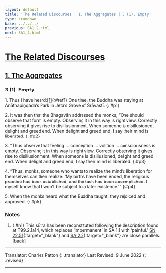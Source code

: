 ```yaml
---
layout: default
title: 'The Related Discourses | 1. The Aggregates | 3 (1). Empty'
type: kramdown
base: ../../../
previous: SA1_2.html
next: SA1_4.html
---
```


# [The Related Discourses](../index.html)
## [1. The Aggregates](index.html)
### 3 (1). Empty

1\. Thus I have heard:[\[1\]](#n1){:#ref1} One time, the Buddha was staying at Anāthapiṇḍada’s Park in Jeta’s Grove of Śrāvastī.
{: #p1}

2\. It was then that the Bhagavān addressed the monks, “One should observe that form is empty. Observing it in this way is right view. Correctly observing it gives rise to disillusionment. When someone is disillusioned, delight and greed end. When delight and greed end, I say their mind is liberated.
{: #p2}

3\. “Thus observe that feeling … conception … volition … consciousness is empty. Observing it in this way is right view. Correctly observing it gives rise to disillusionment. When someone is disillusioned, delight and greed end. When delight and greed end, I say their mind is liberated.
{:#p3}

4\. “Thus, monks, someone who wants to realize the mind’s liberation for themselves can then realize: ‘My births have been ended, the religious practice has been established, and the task has been accomplished. I myself know that I won’t be subject to a later existence.’”
{:#p4}

5\. When the monks heard what the Buddha taught, they rejoiced and approved.
{: #p5}

### Notes

1. {:#n1} This sūtra has been reconstituted following the description found at T99.2.1a14, which replaces ‘impermanent’ in SĀ 1.1 with ‘painful.’ [SN 22.51](https://suttacentral.net/sn22.51){:target="_blank"} and [SĀ 2.3](../02/SA2_3.html){:target="_blank"} are close parallels. [\[back\]](#ref1)

---

Translator: Charles Patton
{: .translator}
Last Revised: 9 June 2022
{: .revised}

---